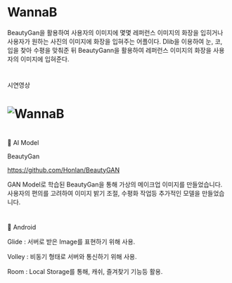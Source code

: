 # WannaB
BeautyGan을 활용하여 사용자의 이미지에 몇몇 레퍼런스 이미지의 화장을 입히거나 사용자가 원하는 사진의 이미지에 화장을 입혀주는 어플이다. Dlib을 이용하여 눈, 코, 입을 찾아 수평을 맞춰준 뒤 BeautyGann을 활용하여 레퍼런스 이미지의 화장을 사용자의 이미지에 입혀준다.
# 

시연영상
# ![WannaB](https://user-images.githubusercontent.com/59594036/137256111-1676fe07-9849-46d0-848d-546f2bdb952d.gif)

# 

📜 AI Model

BeautyGan

https://github.com/Honlan/BeautyGAN

GAN Model로 학습된 BeautyGan을 통해 가상의 메이크업 이미지를 만들었습니다. 사용자의 편의를 고려하여 이미지 밝기 조절, 수평화 작업등 추가적인 모델을 만들었습니다.

# 
📱 Android

Glide : 서버로 받은 Image를 표현하기 위해 사용.

Volley : 비동기 형태로 서버와 통신하기 위해 사용.

Room : Local Storage를 통해, 캐쉬, 즐겨찾기 기능등 활용.
